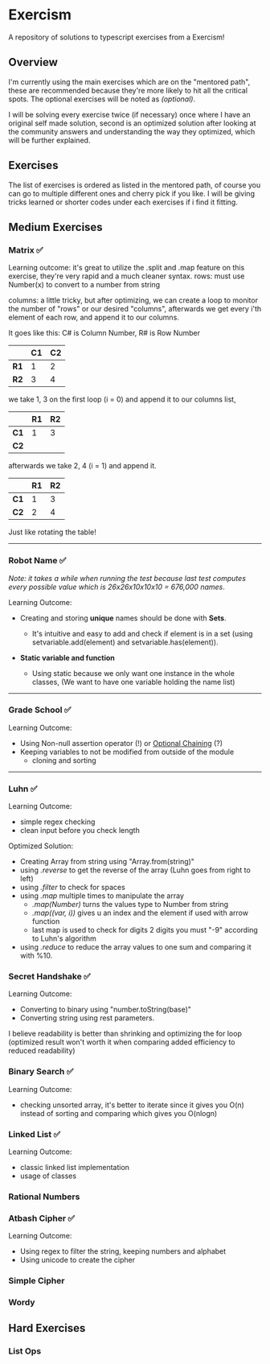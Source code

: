 # Exercism

A repository of solutions to typescript exercises from a Exercism!

## Overview

I'm currently using the main exercises which are on the "mentored path", these are recommended because they're more likely to hit all the critical spots. The optional exercises will be noted as *(optional)*.

I will be solving every exercise twice (if necessary) once where I have an original self made solution, second is an optimized solution after looking at the community answers and understanding the way they optimized, which will be further explained.

## Exercises

The list of exercises is ordered as listed in the mentored path, of course you can go to multiple different ones and cherry pick if you like.
I will be giving tricks learned or shorter codes under each exercises if i find it fitting.

## Medium Exercises

### Matrix ✅

Learning outcome:
it's great to utilize the .split and .map feature on this exercise, they're very rapid and a much cleaner syntax.
rows: must use Number(x) to convert to a number from string

columns: a little tricky, but after optimizing, we can create a loop to monitor the number of "rows" or our desired "columns", afterwards we get every i'th element of each row, and append it to our columns.

It goes like this: C# is Column Number, R# is Row Number

|   | C1  | C2|
|---|---|---|
|  **R1** | 1  |   2|
|  **R2** |   3| 4  |

we take 1, 3 on the first loop (i = 0) and append it to our columns list,

|   | R1  | R2|
|---|---|---|
|  **C1** | 1  |   3|
|  **C2** |   |   |

afterwards we take 2, 4 (i = 1) and append it.

|   | R1  | R2|
|---|---|---|
|  **C1** | 1  |   3|
|  **C2** |   2| 4  |

Just like rotating the table!

---

### Robot Name ✅

_Note: it takes a while when running the test because last test computes every possible value which is 26x26x10x10x10 = 676,000 names_.

Learning Outcome:

* Creating and storing **unique** names should be done with **Sets**.
  * It's intuitive and easy to add and check if element is in a set (using setvariable.add(element) and setvariable.has(element)).

* **Static variable and function**
  * Using static because we only want one instance in the whole classes, (We want to have one variable holding the name list)

---

### Grade School ✅

Learning Outcome:

* Using Non-null assertion operator (!) or [Optional Chaining](https://www.freecodecamp.org/news/how-the-question-mark-works-in-javascript/) (?)
* Keeping variables to not be modified from outside of the module
  * cloning and sorting

---

### Luhn ✅

Learning Outcome:

* simple regex checking
* clean input before you check length

Optimized Solution:

* Creating Array from string using "Array.from(string)"
* using *.reverse* to get the reverse of the array (Luhn goes from right to left)
* using *.filter* to check for spaces
* using *.map* multiple times to manipulate the array
  * *.map(Number)* turns the values type to Number from string
  * *.map((var, i))* gives u an index and the element if used with arrow function
  * last map is used to check for digits 2 digits you must "-9" according to Luhn's algorithm
* using *.reduce* to reduce the array values to one sum and comparing it with %10.

### Secret Handshake ✅

Learning Outcome:

* Converting to binary using "number.toString(base)"
* Converting string using rest parameters.

I believe readability is better than shrinking and optimizing the for loop (optimized result won't worth it when comparing added efficiency to reduced readability)

### Binary Search ✅

Learning Outcome:

* checking unsorted array, it's better to iterate since it gives you O(n) instead of sorting and comparing which gives you O(nlogn)

### Linked List ✅

Learning Outcome:

* classic linked list implementation
* usage of classes

### Rational Numbers

### Atbash Cipher ✅

Learning Outcome:

* Using regex to filter the string, keeping numbers and alphabet
* Using unicode to create the cipher

### Simple Cipher

### Wordy

## Hard Exercises

### List Ops
